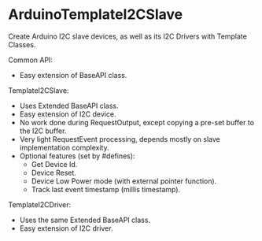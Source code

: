 # ArduinoTemplateI2CSlave

Create Arduino I2C slave devices, as well as its I2C Drivers with Template Classes.

Common API:
  - Easy extension of BaseAPI class.


TemplateI2CSlave:
  - Uses Extended BaseAPI class.
  - Easy extension of I2C device.
  - No work done during RequestOutput, except copying a pre-set buffer to the I2C buffer.
  - Very light RequestEvent processing, depends mostly on slave implementation complexity.
  - Optional features (set by #defines):
    - Get Device Id.
    - Device Reset.
    - Device Low Power mode (with external pointer function).
	- Track last event timestamp (millis timestamp).


TemplateI2CDriver:
  - Uses the same Extended BaseAPI class.
  - Easy extension of I2C driver.
